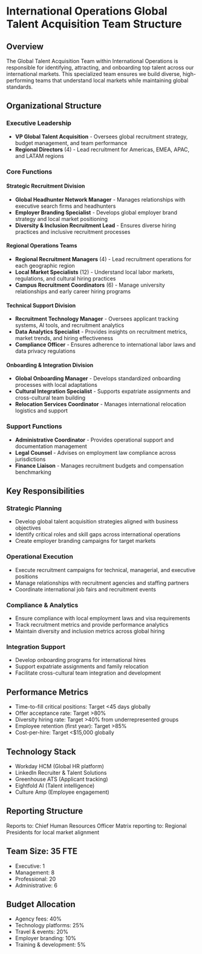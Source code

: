 # International Operations Global Talent Acquisition Team Structure

## Overview
The Global Talent Acquisition Team within International Operations is responsible for identifying, attracting, and onboarding top talent across our international markets. This specialized team ensures we build diverse, high-performing teams that understand local markets while maintaining global standards.

## Organizational Structure

### Executive Leadership
- **VP Global Talent Acquisition** - Oversees global recruitment strategy, budget management, and team performance
- **Regional Directors** (4) - Lead recruitment for Americas, EMEA, APAC, and LATAM regions

### Core Functions

#### Strategic Recruitment Division
- **Global Headhunter Network Manager** - Manages relationships with executive search firms and headhunters
- **Employer Branding Specialist** - Develops global employer brand strategy and local market positioning
- **Diversity & Inclusion Recruitment Lead** - Ensures diverse hiring practices and inclusive recruitment processes

#### Regional Operations Teams
- **Regional Recruitment Managers** (4) - Lead recruitment operations for each geographic region
- **Local Market Specialists** (12) - Understand local labor markets, regulations, and cultural hiring practices
- **Campus Recruitment Coordinators** (6) - Manage university relationships and early career hiring programs

#### Technical Support Division
- **Recruitment Technology Manager** - Oversees applicant tracking systems, AI tools, and recruitment analytics
- **Data Analytics Specialist** - Provides insights on recruitment metrics, market trends, and hiring effectiveness
- **Compliance Officer** - Ensures adherence to international labor laws and data privacy regulations

#### Onboarding & Integration Division
- **Global Onboarding Manager** - Develops standardized onboarding processes with local adaptations
- **Cultural Integration Specialist** - Supports expatriate assignments and cross-cultural team building
- **Relocation Services Coordinator** - Manages international relocation logistics and support

### Support Functions
- **Administrative Coordinator** - Provides operational support and documentation management
- **Legal Counsel** - Advises on employment law compliance across jurisdictions
- **Finance Liaison** - Manages recruitment budgets and compensation benchmarking

## Key Responsibilities

### Strategic Planning
- Develop global talent acquisition strategies aligned with business objectives
- Identify critical roles and skill gaps across international operations
- Create employer branding campaigns for target markets

### Operational Execution
- Execute recruitment campaigns for technical, managerial, and executive positions
- Manage relationships with recruitment agencies and staffing partners
- Coordinate international job fairs and recruitment events

### Compliance & Analytics
- Ensure compliance with local employment laws and visa requirements
- Track recruitment metrics and provide performance analytics
- Maintain diversity and inclusion metrics across global hiring

### Integration Support
- Develop onboarding programs for international hires
- Support expatriate assignments and family relocation
- Facilitate cross-cultural team integration and development

## Performance Metrics
- Time-to-fill critical positions: Target <45 days globally
- Offer acceptance rate: Target >80%
- Diversity hiring rate: Target >40% from underrepresented groups
- Employee retention (first year): Target >85%
- Cost-per-hire: Target <$15,000 globally

## Technology Stack
- Workday HCM (Global HR platform)
- LinkedIn Recruiter & Talent Solutions
- Greenhouse ATS (Applicant tracking)
- Eightfold AI (Talent intelligence)
- Culture Amp (Employee engagement)

## Reporting Structure
Reports to: Chief Human Resources Officer
Matrix reporting to: Regional Presidents for local market alignment

## Team Size: 35 FTE
- Executive: 1
- Management: 8
- Professional: 20
- Administrative: 6

## Budget Allocation
- Agency fees: 40%
- Technology platforms: 25%
- Travel & events: 20%
- Employer branding: 10%
- Training & development: 5%